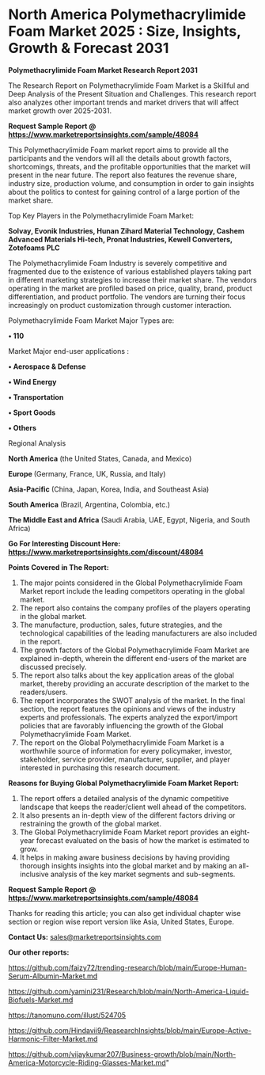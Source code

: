 # North America Polymethacrylimide Foam Market 2025 : Size, Insights, Growth & Forecast 2031

<strong>Polymethacrylimide Foam Market Research Report 2031</strong>

The Research Report on Polymethacrylimide Foam Market is a Skillful and Deep Analysis of the Present Situation and Challenges. This research report also analyzes other important trends and market drivers that will affect market growth over 2025-2031.

<strong>Request Sample Report @ <a href=https://www.marketreportsinsights.com/sample/48084>https://www.marketreportsinsights.com/sample/48084</a></strong>

This Polymethacrylimide Foam market report aims to provide all the participants and the vendors will all the details about growth factors, shortcomings, threats, and the profitable opportunities that the market will present in the near future. The report also features the revenue share, industry size, production volume, and consumption in order to gain insights about the politics to contest for gaining control of a large portion of the market share.

Top Key Players in the Polymethacrylimide Foam Market:

<strong>Solvay, Evonik Industries, Hunan Zihard Material Technology, Cashem Advanced Materials Hi-tech, Pronat Industries, Kewell Converters, Zotefoams PLC</strong>

The Polymethacrylimide Foam Industry is severely competitive and fragmented due to the existence of various established players taking part in different marketing strategies to increase their market share. The vendors operating in the market are profiled based on price, quality, brand, product differentiation, and product portfolio. The vendors are turning their focus increasingly on product customization through customer interaction.

Polymethacrylimide Foam Market Major Types are:

<strong>•  110</strong>

Market Major end-user applications :

<strong>•  Aerospace & Defense

•  Wind Energy

•  Transportation

•  Sport Goods

•  Others</strong>

Regional Analysis

</u><strong><b>North America</b></strong> (the United States, Canada, and Mexico)

<strong><b>Europe </b></strong>(Germany, France, UK, Russia, and Italy)

<strong><b>Asia-Pacific</b></strong> (China, Japan, Korea, India, and Southeast Asia)

<strong><b>South America</b></strong> (Brazil, Argentina, Colombia, etc.)

<strong><b>The Middle East and Africa</b></strong> (Saudi Arabia, UAE, Egypt, Nigeria, and South Africa)

<strong>Go For Interesting Discount Here: <a href=https://www.marketreportsinsights.com/discount/48084>https://www.marketreportsinsights.com/discount/48084</a></strong>

<strong>Points Covered in The Report:</strong>
<ol>
  <li>The major points considered in the Global Polymethacrylimide Foam Market report include the leading competitors operating in the global market.</li>
  <li>The report also contains the company profiles of the players operating in the global market.</li>
  <li>The manufacture, production, sales, future strategies, and the technological capabilities of the leading manufacturers are also included in the report.</li>
  <li>The growth factors of the Global Polymethacrylimide Foam Market are explained in-depth, wherein the different end-users of the market are discussed precisely.</li>
  <li>The report also talks about the key application areas of the global market, thereby providing an accurate description of the market to the readers/users.</li>
  <li>The report incorporates the SWOT analysis of the market. In the final section, the report features the opinions and views of the industry experts and professionals. The experts analyzed the export/import policies that are favorably influencing the growth of the Global Polymethacrylimide Foam Market.</li>
  <li>The report on the Global Polymethacrylimide Foam Market is a worthwhile source of information for every policymaker, investor, stakeholder, service provider, manufacturer, supplier, and player interested in purchasing this research document.</li>
</ol>
<strong>Reasons for Buying Global Polymethacrylimide Foam Market Report:</strong>

<ol>
  <li>The report offers a detailed analysis of the dynamic competitive landscape that keeps the reader/client well ahead of the competitors.</li>
  <li>It also presents an in-depth view of the different factors driving or restraining the growth of the global market.</li>
  <li>The Global Polymethacrylimide Foam Market report provides an eight-year forecast evaluated on the basis of how the market is estimated to grow.</li>
  <li>It helps in making aware business decisions by having providing thorough insights insights into the global market and by making an all-inclusive analysis of the key market segments and sub-segments.</li>
</ol>
<strong>Request Sample Report @ <a href=https://www.marketreportsinsights.com/sample/48084>https://www.marketreportsinsights.com/sample/48084</a></strong>


Thanks for reading this article; you can also get individual chapter wise section or region wise report version like Asia, United States, Europe.

<strong>Contact Us:</strong>
sales@marketreportsinsights.com

<strong>Our other reports:</strong>

<a href=https://github.com/faizy72/trending-research/blob/main/Europe-Human-Serum-Albumin-Market.md>https://github.com/faizy72/trending-research/blob/main/Europe-Human-Serum-Albumin-Market.md</a>

<a href=https://github.com/yamini231/Research/blob/main/North-America-Liquid-Biofuels-Market.md>https://github.com/yamini231/Research/blob/main/North-America-Liquid-Biofuels-Market.md</a>

<a href=https://tanomuno.com/illust/524705>https://tanomuno.com/illust/524705</a>

<a href=https://github.com/Hindavii9/ReasearchInsights/blob/main/Europe-Active-Harmonic-Filter-Market.md>https://github.com/Hindavii9/ReasearchInsights/blob/main/Europe-Active-Harmonic-Filter-Market.md</a>

<a href=https://github.com/vijaykumar207/Business-growth/blob/main/North-America-Motorcycle-Riding-Glasses-Market.md>https://github.com/vijaykumar207/Business-growth/blob/main/North-America-Motorcycle-Riding-Glasses-Market.md</a>"
